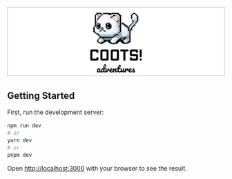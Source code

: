 ![Example image](https://raw.githubusercontent.com/daviddodda1/coots_adventures/main/readmeAssets/LogoMain.png)

## Getting Started

First, run the development server:

```bash
npm run dev
# or
yarn dev
# or
pnpm dev
```

Open [http://localhost:3000](http://localhost:3000) with your browser to see the result.
